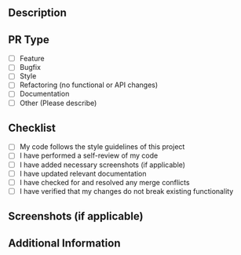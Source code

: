 <!-- # [GYM-#](https://dallas-cohort.atlassian.net/jira/software/projects/GYM/boards/1?selectedIssue=GYM-#) -->

<!-- ^^^ Replace # with the Jira ticket number -->

## Description

<!-- Please include a summary of the change and which issue is fixed. -->

## PR Type

<!-- What kind of change does this PR introduce? -->

- [ ] Feature
- [ ] Bugfix
- [ ] Style
- [ ] Refactoring (no functional or API changes)
- [ ] Documentation
- [ ] Other (Please describe)

## Checklist

<!-- Please check the boxes that apply. -->

- [ ] My code follows the style guidelines of this project
- [ ] I have performed a self-review of my code
- [ ] I have added necessary screenshots (if applicable)
- [ ] I have updated relevant documentation
- [ ] I have checked for and resolved any merge conflicts
- [ ] I have verified that my changes do not break existing functionality

## Screenshots (if applicable)

<!-- If applicable, add screenshots to help explain your changes. -->

## Additional Information

<!-- Add any additional information about the changes. -->
